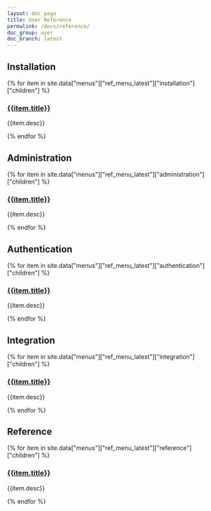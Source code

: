 ```yaml
---
layout: doc_page
title: User Reference
permalink: /docs/reference/
doc_group: user
doc_branch: latest
---
```


## Installation

{% for item in site.data["menus"]["ref_menu_latest"]["installation"]["children"] %}
### [{{item.title}}]({{item.path}})
{{item.desc}}

{% endfor %}

## Administration

{% for item in site.data["menus"]["ref_menu_latest"]["administration"]["children"] %}
### [{{item.title}}]({{item.path}})
{{item.desc}}

{% endfor %}

## Authentication

{% for item in site.data["menus"]["ref_menu_latest"]["authentication"]["children"] %}
### [{{item.title}}]({{item.path}})
{{item.desc}}

{% endfor %}

## Integration

{% for item in site.data["menus"]["ref_menu_latest"]["integration"]["children"] %}
### [{{item.title}}]({{item.path}})
{{item.desc}}

{% endfor %}


## Reference

{% for item in site.data["menus"]["ref_menu_latest"]["reference"]["children"] %}
### [{{item.title}}]({{item.path}})
{{item.desc}}

{% endfor %}
